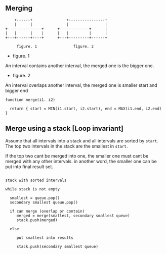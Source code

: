 ## Merging

```
    +------+               +----------------+
    |      |               |                |
+---------------+      +-------------+      |
|   |      |    |      |   |         |      |
+---+------+----+      +---+---------+------+
     
     figure. 1                figure. 2

```
  
 * figure. 1

  An interval contains another interval, the merged one is the bigger one.
  
 * figure. 2

  An interval overlaps another interval, the merged one is smaller start and bigger end


```
function merge(i1. i2)
  
  return { start = MIN(i1.start, i2.start), end = MAX(i1.end, i2.end) }

```
  
## Merge using a stack [Loop invariant]

Assume that all intervals into a stack and all intervals are sorted by `start`.
The top two intervals in the stack are the smallest in `start`.

If the top two cant be merged into one, the smaller one must cant be merged with any other intervals.
in another word, the smaller one can be put into final result set.


```

stack with sorted intervals

while stack is not empty

  smallest = queue.pop()
  secondary smallest queue.pop()

  if can merge (overlap or contain)
     merged = merge(smallest, secondary smallest queue)
     stack.push(merged)
  
  else
  
     put smallest into results
     
     stack.push(secondary smallest queue)
     
     

```



  
